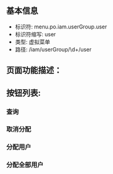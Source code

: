 
## 基本信息

- 标识符: menu.po.iam.userGroup.user
- 标识符缩写: user
- 类型: 虚拟菜单
- 路径: /iam/userGroup/\d+/user

## 页面功能描述：





## 按钮列表:


### 查询



### 取消分配



### 分配用户



### 分配全部用户


